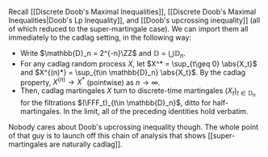 Recall [[Discrete Doob's Maximal Inequalities]], [[Discrete Doob's Maximal Inequalities|Doob's Lp Inequality]], and [[Doob's upcrossing inequality]] (all of which reduced to the super-martingale case). We can import them all immediately to the cadlag setting, in the following way:
- Write $\mathbb{D}_n = 2^{-n}\ZZ$ and $\mathbb{D} = \bigcup \mathbb{D}_n$.
- For any cadlag random process $X$, let $X^* = \sup_{t\geq 0} \abs{X_t}$ and $X^{(n)*} = \sup_{t\in \mathbb{D}_n} \abs{X_t}$. By the cadlag property, $X^{(n)}\to X^*$ (pointwise) as $n\to \infty$.
- Then, cadlag martingales $X$ turn to discrete-time martingales $(X_t)_{t\in \mathbb{D}_n}$ for the filtrations $(\FFF_t)_{t\in \mathbb{D}_n}$, ditto for half-martingales. In the limit, all of the preceding identities hold verbatim.

Nobody cares about Doob's upcrossing inequality though. The whole point of that guy is to launch off this chain of analysis that shows [[super-martingales are naturally cadlag]].